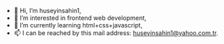 - 👋 Hi, I’m huseyinsahin1,
- 👀 I’m interested in frontend web development,
- 🌱 I’m currently learning html+css+javascript,
- 📫 I can be reached by this mail address: huseyinsahin1@yahoo.com.tr.

<!---
huseyinsahin1/huseyinsahin1 is a ✨ special ✨ repository because its `README.md` (this file) appears on your GitHub profile.
You can click the Preview link to take a look at your changes.
--->
